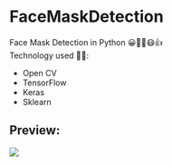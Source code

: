 # FaceMaskDetection 
 Face Mask Detection in Python 😀🙅‍♂️😷👍  \
 Technology used 👨‍💻: 
* Open CV 
* TensorFlow
* Keras
* Sklearn

## Preview: 

<img src="preview.gif" />

